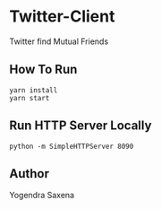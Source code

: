 # Twitter-Client

Twitter find Mutual Friends

## How To Run

```
yarn install
yarn start
```

## Run HTTP Server Locally

`python -m SimpleHTTPServer 8090`

## Author

Yogendra Saxena
